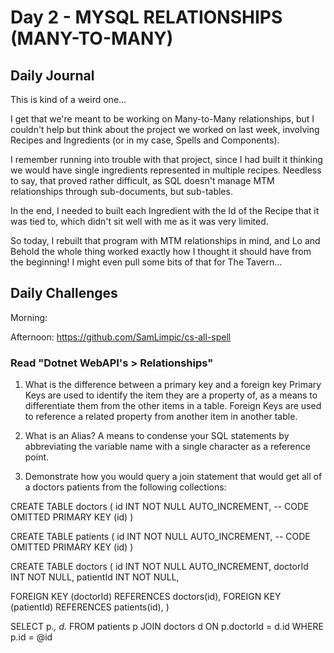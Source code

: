 # Day 2 - MYSQL RELATIONSHIPS (MANY-TO-MANY)

## Daily Journal

This is kind of a weird one...

I get that we're meant to be working on Many-to-Many relationships, but I couldn't help but think about the project we worked on last week, involving Recipes and Ingredients (or in my case, Spells and Components).

I remember running into trouble with that project, since I had built it thinking we would have single ingredients represented in multiple recipes. Needless to say, that proved rather difficult, as SQL doesn't manage MTM relationships through sub-documents, but sub-tables.

In the end, I needed to built each Ingredient with the Id of the Recipe that it was tied to, which didn't sit well with me as it was very limited.

So today, I rebuilt that program with MTM relationships in mind, and Lo and Behold the whole thing worked exactly how I thought it should have from the beginning! I might even pull some bits of that for The Tavern...

## Daily Challenges

Morning:

Afternoon: https://github.com/SamLimpic/cs-all-spell

### Read "Dotnet WebAPI's > Relationships"

1. What is the difference between a primary key and a foreign key
   Primary Keys are used to identify the item they are a property of, as a means to differentiate them from the other items in a table.
   Foreign Keys are used to reference a related property from another item in another table.

2. What is an Alias?
   A means to condense your SQL statements by abbreviating the variable name with a single character as a reference point.

3. Demonstrate how you would query a join statement that would get all of a doctors patients from the following collections:

CREATE TABLE doctors (
id INT NOT NULL AUTO_INCREMENT,
-- CODE OMITTED
PRIMARY KEY (id)
)

CREATE TABLE patients (
id INT NOT NULL AUTO_INCREMENT,
-- CODE OMITTED
PRIMARY KEY (id)
)

CREATE TABLE doctors (
id INT NOT NULL AUTO_INCREMENT,
doctorId INT NOT NULL,
patientId INT NOT NULL,

FOREIGN KEY (doctorId)
REFERENCES doctors(id),
FOREIGN KEY (patientId)
REFERENCES patients(id),
)

SELECT
p._,
d._
FROM patients p
JOIN doctors d ON p.doctorId = d.id
WHERE
p.id = @id
